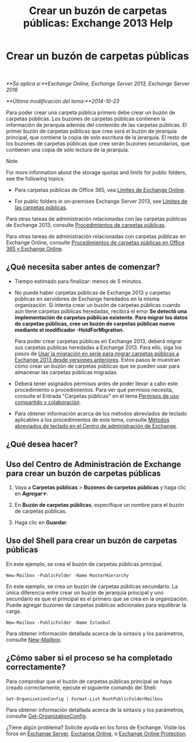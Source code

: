 ﻿---
title: 'Crear un buzón de carpetas públicas: Exchange 2013 Help'
TOCTitle: Crear un buzón de carpetas públicas
ms:assetid: 64437ffd-231b-4c10-84df-232ccbe9538f
ms:mtpsurl: https://technet.microsoft.com/es-es/library/JJ552410(v=EXCHG.150)
ms:contentKeyID: 49116262
ms.date: 04/23/2018
mtps_version: v=EXCHG.150
ms.translationtype: HT
---

# Crear un buzón de carpetas públicas

 

_**Se aplica a:**Exchange Online, Exchange Server 2013, Exchange Server 2016_

_**Última modificación del tema:**2014-10-23_

Para poder crear una carpeta pública primero debe crear un buzón de carpetas públicas. Los buzones de carpetas públicas contienen la información de jerarquía además del contenido de las carpetas públicas. El primer buzón de carpetas públicas que cree será el buzón de jerarquía principal, que contiene la copia de solo escritura de la jerarquía. El resto de los buzones de carpetas públicas que cree serán buzones secundarios, que contienen una copia de sólo lectura de la jerarquía.


> [!NOTE]
> For more information about the storage quotas and limits for public folders, see the following topics: 
> <UL>
> <LI>
> <P>Para carpetas públicas de Office 365, vea <A href="https://go.microsoft.com/fwlink/?linkid=391188">Límites de Exchange Online</A>.</P>
> <LI>
> <P>For public folders in on-premises Exchange Server 2013, see <A href="limits-for-public-folders-exchange-2013-help.md">Límites de las carpetas públicas</A>.</P></LI></UL>



Para otras tareas de administración relacionadas con las carpetas públicas de Exchange 2013, consulte [Procedimientos de carpetas públicas](public-folder-procedures-exchange-2013-help.md).

Para otras tareas de administración relacionadas con carpetas públicas en Exchange Online, consulte [Procedimientos de carpetas públicas en Office 365 y Exchange Online](https://technet.microsoft.com/es-es/library/jj966272\(v=exchg.150\)).

## ¿Qué necesita saber antes de comenzar?

  - Tiempo estimado para finalizar: menos de 5 minutos.

  - No puede haber carpetas públicas de Exchange 2013 y carpetas públicas en servidores de Exchange heredados en la misma organización. Si intenta crear un buzón de carpetas públicas cuando aún tiene carpetas públicas heredadas, recibirá el error **Se detectó una implementación de carpetas públicas existente. Para migrar los datos de carpetas públicas, cree un buzón de carpetas públicas nuevo mediante el modificador -HoldForMigration.**
    
    Para poder crear carpetas públicas en Exchange 2013, deberá migrar sus carpetas públicas heredadas a Exchange 2013. Para ello, siga los pasos de [Usar la migración en serie para migrar carpetas públicas a Exchange 2013 desde versiones anteriores](https://technet.microsoft.com/es-es/library/jj150486\(v=exchg.150\)). Estos pasos le muestran cómo crear un buzón de carpetas públicas que se pueden usar para almacenar las carpetas públicas migradas.

  - Deberá tener asignados permisos antes de poder llevar a cabo este procedimiento o procedimientos. Para ver qué permisos necesita, consulte el Entrada "Carpetas públicas" en el tema [Permisos de uso compartido y colaboración](sharing-and-collaboration-permissions-exchange-2013-help.md).

  - Para obtener información acerca de los métodos abreviados de teclado aplicables a los procedimientos de este tema, consulte [Métodos abreviados de teclado en el Centro de administración de Exchange](keyboard-shortcuts-in-the-exchange-admin-center-exchange-online-protection-help.md).

## ¿Qué desea hacer?

## Uso del Centro de Administración de Exchange para crear un buzón de carpetas públicas

1.  Vaya a **Carpetas públicas** \> **Buzones de carpetas públicas** y haga clic en **Agregar**![Agregar icono](images/JJ218640.c1e75329-d6d7-4073-a27d-498590bbb558(EXCHG.150).gif "Agregar icono").

2.  En **Buzón de carpetas públicas**, especifique un nombre para el buzón de carpetas públicas.

3.  Haga clic en **Guardar**.

## Uso del Shell para crear un buzón de carpetas públicas

En este ejemplo, se crea el buzón de carpetas públicas principal.

    New-Mailbox -PublicFolder -Name MasterHierarchy

En este ejemplo, se crea un buzón de carpetas públicas secundario. La única diferencia entre crear un buzón de jerarquía principal y uno secundario es que el principal es el primero que se crea en la organización. Puede agregar buzones de carpetas públicas adicionales para equilibrar la carga.

    New-Mailbox -PublicFolder -Name Istanbul 

Para obtener información detallada acerca de la sintaxis y los parámetros, consulte [New-Mailbox](https://technet.microsoft.com/es-es/library/aa997663\(v=exchg.150\)).

## ¿Cómo saber si el proceso se ha completado correctamente?

Para comprobar que el buzón de carpetas públicas principal se haya creado correctamente, ejecute el siguiente comando del Shell:

    Get-OrganizationConfig | Format-List RootPublicFolderMailbox

Para obtener información detallada acerca de la sintaxis y los parámetros, consulte [Get-OrganizationConfig](https://technet.microsoft.com/es-es/library/aa997571\(v=exchg.150\)).

¿Tiene algún problema? Solicite ayuda en los foros de Exchange. Visite los foros en [Exchange Server](https://go.microsoft.com/fwlink/p/?linkid=60612), [Exchange Online](https://go.microsoft.com/fwlink/p/?linkid=267542), o [Exchange Online Protection](https://go.microsoft.com/fwlink/p/?linkid=285351).

